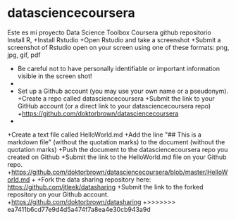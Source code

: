# datasciencecoursera
Este es mi proyecto
Data Science Toolbox Coursera github repositorio
Install R, 
+Install Rstudio
+Open Rstudio and take a screenshot
+Submit a screenshot of Rstudio open on your screen using one of these formats: png, jpg, gif, pdf
+ Be careful not to have personally identifiable or important information visible in the screen shot!
+ 
+ Set up a Github account (you may use your own name or a pseudonym).
+Create a repo called datasciencecoursera
+Submit the link to your GitHub account (or a direct link to your datasciencecoursera repo)
+https://github.com/doktorbrown/datasciencecoursera
+
+Create a text file called HelloWorld.md
+Add the line "## This is a markdown file" (without the quotation marks) to the document (without the quotation marks)
+Push the document to the datasciencecoursera repo you created on Github
+Submit the link to the HelloWorld.md file on your Github repo. 
+https://github.com/doktorbrown/datasciencecoursera/blob/master/HelloWorld.md
+
+Fork the data sharing repository here: https://github.com/jtleek/datasharing
+Submit the link to the forked repository on your Github account. 
+https://github.com/doktorbrown/datasharing
+>>>>>>> ea7411b6cd77e9d4d5a474f7a8ea4e30cb943a9d
